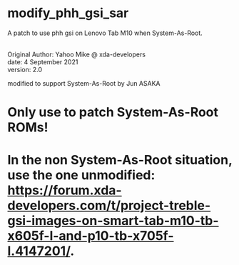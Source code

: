 # modify_phh_gsi_sar
A patch to use phh gsi on Lenovo Tab M10 when System-As-Root.<br /><br />

 Original Author: Yahoo Mike @ xda-developers<br />
 date: 4 September 2021<br />
 version: 2.0<br />

 modified to support System-As-Root by Jun ASAKA<br />
#  Only use to patch System-As-Root ROMs!<br />
#  In the non System-As-Root situation, use the one unmodified: https://forum.xda-developers.com/t/project-treble-gsi-images-on-smart-tab-m10-tb-x605f-l-and-p10-tb-x705f-l.4147201/.

